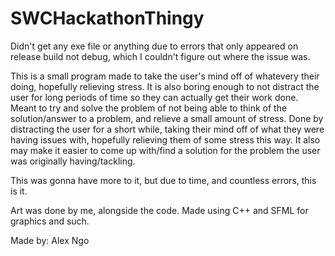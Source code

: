 # SWCHackathonThingy



Didn't get any exe file or anything due to errors that only appeared on release build not debug, which I couldn't figure out where the issue was.

This is a small program made to take the user's mind off of whatevery their doing, hopefully relieving stress. 
It is also boring enough to not distract the user for long periods of time so they can actually get their work done.
Meant to try and solve the problem of not being able to think of the solution/answer to a problem, and relieve a small amount of stress.
Done by distracting the user for a short while, taking their mind off of what they were having issues with, hopefully relieving them of some stress this way.
It also may make it easier to come up with/find a solution for the problem the user was originally having/tackling.

This was gonna have more to it, but due to time, and countless errors, this is it.

Art was done by me, alongside the code.
Made using C++ and SFML for graphics and such.

Made by: Alex Ngo
